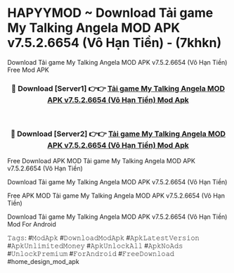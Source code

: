 # HAPYYMOD ~ Download Tải game My Talking Angela MOD APK v7.5.2.6654 (Vô Hạn Tiền) - (7khkn)
Download Tải game My Talking Angela MOD APK v7.5.2.6654 (Vô Hạn Tiền) Free Mod APK

<div align="center">
<h3>🔴 Download [Server1] 👉👉 <a href="https://apk-comot.site?title=Tải_game_My_Talking_Angela_MOD_APK_v7.5.2.6654_(Vô_Hạn_Tiền)">Tải game My Talking Angela MOD APK v7.5.2.6654 (Vô Hạn Tiền) Mod Apk</a></h3><br>

<h3>🔴 Download [Server2] 👉👉 <a href="https://apk-comot.site?title=Tải_game_My_Talking_Angela_MOD_APK_v7.5.2.6654_(Vô_Hạn_Tiền)">Tải game My Talking Angela MOD APK v7.5.2.6654 (Vô Hạn Tiền) Mod Apk</a></h3>
</div>


Free Download APK MOD Tải game My Talking Angela MOD APK v7.5.2.6654 (Vô Hạn Tiền)

Download Tải game My Talking Angela MOD APK v7.5.2.6654 (Vô Hạn Tiền) 

Free APK MOD Tải game My Talking Angela MOD APK v7.5.2.6654 (Vô Hạn Tiền) 

Download Tải game My Talking Angela MOD APK v7.5.2.6654 (Vô Hạn Tiền) Mod For Android

𝚃𝚊𝚐𝚜: #𝙼𝚘𝚍𝙰𝚙𝚔 #𝙳𝚘𝚠𝚗𝚕𝚘𝚊𝚍𝙼𝚘𝚍𝙰𝚙𝚔 #𝙰𝚙𝚔𝙻𝚊𝚝𝚎𝚜𝚝𝚅𝚎𝚛𝚜𝚒𝚘𝚗 #𝙰𝚙𝚔𝚄𝚗𝚕𝚒𝚖𝚒𝚝𝚎𝚍𝙼𝚘𝚗𝚎𝚢 #𝙰𝚙𝚔𝚄𝚗𝚕𝚘𝚌𝚔𝙰𝚕𝚕 #𝙰𝚙𝚔𝙽𝚘𝙰𝚍𝚜 #𝚄𝚗𝚕𝚘𝚌𝚔𝙿𝚛𝚎𝚖𝚒𝚞𝚖 #𝙵𝚘𝚛𝙰𝚗𝚍𝚛𝚘𝚒𝚍 #𝙵𝚛𝚎𝚎𝙳𝚘𝚠𝚗𝚕𝚘𝚊𝚍 #home_design_mod_apk